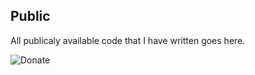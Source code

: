 ## Public
All publicaly available code that I have written goes here.

![Donate](https://img.shields.io/badge/Donate-PayPal-brightgreen.svg)
